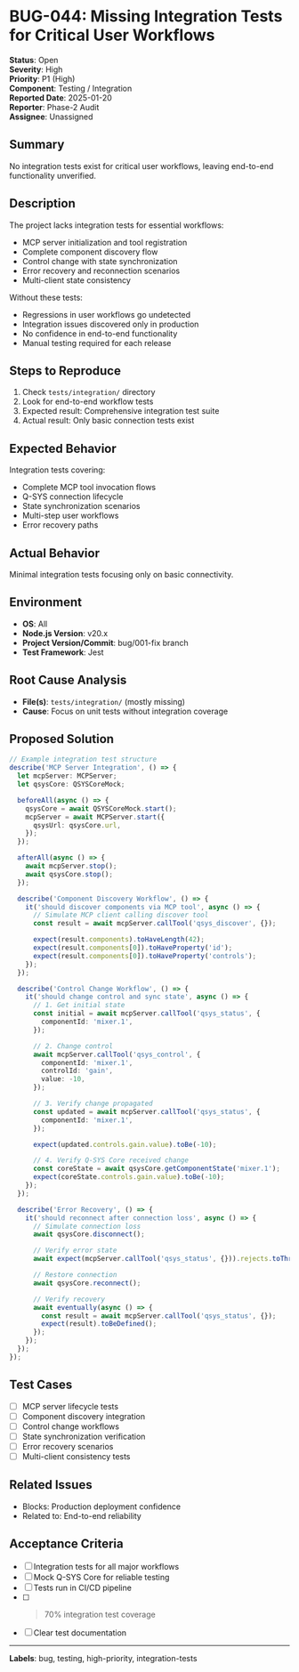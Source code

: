 # BUG-044: Missing Integration Tests for Critical User Workflows

**Status**: Open  
**Severity**: High  
**Priority**: P1 (High)  
**Component**: Testing / Integration  
**Reported Date**: 2025-01-20  
**Reporter**: Phase-2 Audit  
**Assignee**: Unassigned

## Summary

No integration tests exist for critical user workflows, leaving end-to-end functionality unverified.

## Description

The project lacks integration tests for essential workflows:

- MCP server initialization and tool registration
- Complete component discovery flow
- Control change with state synchronization
- Error recovery and reconnection scenarios
- Multi-client state consistency

Without these tests:

- Regressions in user workflows go undetected
- Integration issues discovered only in production
- No confidence in end-to-end functionality
- Manual testing required for each release

## Steps to Reproduce

1. Check `tests/integration/` directory
2. Look for end-to-end workflow tests
3. Expected result: Comprehensive integration test suite
4. Actual result: Only basic connection tests exist

## Expected Behavior

Integration tests covering:

- Complete MCP tool invocation flows
- Q-SYS connection lifecycle
- State synchronization scenarios
- Multi-step user workflows
- Error recovery paths

## Actual Behavior

Minimal integration tests focusing only on basic connectivity.

## Environment

- **OS**: All
- **Node.js Version**: v20.x
- **Project Version/Commit**: bug/001-fix branch
- **Test Framework**: Jest

## Root Cause Analysis

- **File(s)**: `tests/integration/` (mostly missing)
- **Cause**: Focus on unit tests without integration coverage

## Proposed Solution

```typescript
// Example integration test structure
describe('MCP Server Integration', () => {
  let mcpServer: MCPServer;
  let qsysCore: QSYSCoreMock;

  beforeAll(async () => {
    qsysCore = await QSYSCoreMock.start();
    mcpServer = await MCPServer.start({
      qsysUrl: qsysCore.url,
    });
  });

  afterAll(async () => {
    await mcpServer.stop();
    await qsysCore.stop();
  });

  describe('Component Discovery Workflow', () => {
    it('should discover components via MCP tool', async () => {
      // Simulate MCP client calling discover tool
      const result = await mcpServer.callTool('qsys_discover', {});

      expect(result.components).toHaveLength(42);
      expect(result.components[0]).toHaveProperty('id');
      expect(result.components[0]).toHaveProperty('controls');
    });
  });

  describe('Control Change Workflow', () => {
    it('should change control and sync state', async () => {
      // 1. Get initial state
      const initial = await mcpServer.callTool('qsys_status', {
        componentId: 'mixer.1',
      });

      // 2. Change control
      await mcpServer.callTool('qsys_control', {
        componentId: 'mixer.1',
        controlId: 'gain',
        value: -10,
      });

      // 3. Verify change propagated
      const updated = await mcpServer.callTool('qsys_status', {
        componentId: 'mixer.1',
      });

      expect(updated.controls.gain.value).toBe(-10);

      // 4. Verify Q-SYS Core received change
      const coreState = await qsysCore.getComponentState('mixer.1');
      expect(coreState.controls.gain.value).toBe(-10);
    });
  });

  describe('Error Recovery', () => {
    it('should reconnect after connection loss', async () => {
      // Simulate connection loss
      await qsysCore.disconnect();

      // Verify error state
      await expect(mcpServer.callTool('qsys_status', {})).rejects.toThrow('Not connected');

      // Restore connection
      await qsysCore.reconnect();

      // Verify recovery
      await eventually(async () => {
        const result = await mcpServer.callTool('qsys_status', {});
        expect(result).toBeDefined();
      });
    });
  });
});
```

## Test Cases

- [ ] MCP server lifecycle tests
- [ ] Component discovery integration
- [ ] Control change workflows
- [ ] State synchronization verification
- [ ] Error recovery scenarios
- [ ] Multi-client consistency tests

## Related Issues

- Blocks: Production deployment confidence
- Related to: End-to-end reliability

## Acceptance Criteria

- [ ] Integration tests for all major workflows
- [ ] Mock Q-SYS Core for reliable testing
- [ ] Tests run in CI/CD pipeline
- [ ] > 70% integration test coverage
- [ ] Clear test documentation

---

**Labels**: bug, testing, high-priority, integration-tests
